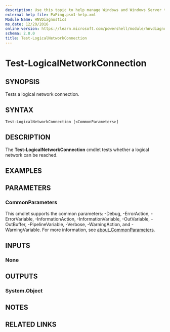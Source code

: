 ```yaml
---
description: Use this topic to help manage Windows and Windows Server technologies with Windows PowerShell.
external help file: PaPing.psm1-help.xml
Module Name: HNVDiagnostics
ms.date: 12/20/2016
online version: https://learn.microsoft.com/powershell/module/hnvdiagnostics/test-logicalnetworkconnection?view=windowsserver2025-ps&wt.mc_id=ps-gethelp
schema: 2.0.0
title: Test-LogicalNetworkConnection
---
```


# Test-LogicalNetworkConnection

## SYNOPSIS
Tests a logical network connection.

## SYNTAX

```
Test-LogicalNetworkConnection [<CommonParameters>]
```

## DESCRIPTION
The **Test-LogicalNetworkConnection** cmdlet tests whether a logical network can be reached.

## EXAMPLES


## PARAMETERS

### CommonParameters
This cmdlet supports the common parameters: -Debug, -ErrorAction, -ErrorVariable, -InformationAction, -InformationVariable, -OutVariable, -OutBuffer, -PipelineVariable, -Verbose, -WarningAction, and -WarningVariable. For more information, see [about_CommonParameters](https://go.microsoft.com/fwlink/?LinkID=113216).

## INPUTS

### None

## OUTPUTS

### System.Object

## NOTES

## RELATED LINKS

